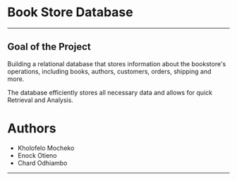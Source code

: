 # Book Store Database

---

## Goal of the Project

Building a relational database that stores information about the bookstore's operations, including books, authors, customers, orders, shipping and more.

The database efficiently stores all necessary data and allows for quick Retrieval and Analysis.

# Authors

- Kholofelo Mocheko
- Enock Otieno
- Chard Odhiambo

---

